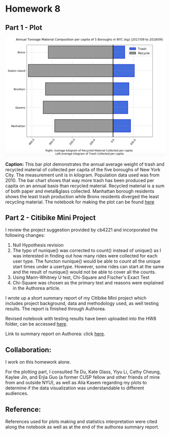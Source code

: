 # Homework 8
## Part 1 - Plot

![Alt Text](../HW8_sz2404/NYC_Borough_Tonnage_Plot.png)

**Caption:**
This bar plot demonstrates the annual average weight of trash and recycled material of collected per capita of the five boroughs of New York City. The measurement unit is in kilogram. Population data used was from 2010. The bar chart shows that way more trash has been produced per capita on an annual basis than recycled material. Recycled material is a sum of both paper and metal&glass collected. Manhattan borough residents shows the least trash production while Bronx residents diverged the least recycling material. 
The notebook for making the plot can be found [here](../HW8_sz2404/HW8_Part1_sz2404_Plot.ipynb)

## Part 2 - Citibike Mini Project

I review the project suggestion provided by cb4221 and incorporated the following changes:

  1. Null Hypothesis revision
  2. The typo of nunique() was corrected to count() instead of unique() as I was interested in finding out how many rides were  collected for each user type. The functon nunique() would be able to count all the unique start times under a usertype. However, some rides can start at the same and the result of nunique() would not be able to cover all the counts. 
  3. Using Mann-Whitney U test, Chi-Square and Fischer's Exact Test
  4. Chi-Square was chosen as the primary test and reasons were explained in the Authorea article. 

I wrote up a short summary report of my Citibike Mini project which includes project background, data and methodology used, as well testing results. The report is finished through Authorea. 

Revised notebook with testing results have been uploaded into the HW8 folder, can be accessed [here](../HW8_sz2404/HW8_Part2_sz2404_Citibike_tested.ipynb). 

Link to summary report on Authorea: click [here](https://www.authorea.com/users/249295/articles/335290-citibike-mini-project-customer-rider-proportion-between-weekdays-and-weekends).


## Collaboration:

I work on this homework alone. 

For the plotting part, I consulted Te Du, Kate Glass, Yiyu Li, Cathy Cheung, Kaylee Jin, and Erjia Guo (a former CUSP fellow and other friends of mine from and outside NYU), as well as Alia Kasem regarding my plots to determine if the data visualization was understandable to different audiences. 

## Reference:
References used for plots making and statistics interpretation were cited along the notebook as well as at the end of the authorea summary report. 
